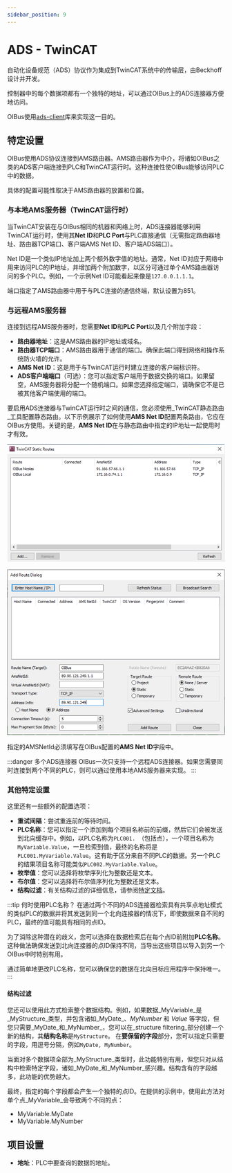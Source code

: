 ```yaml
---
sidebar_position: 9
---
```


# ADS - TwinCAT
自动化设备规范（ADS）协议作为集成到TwinCAT系统中的传输层，由Beckhoff设计并开发。

控制器中的每个数据项都有一个独特的地址，可以通过OIBus上的ADS连接器方便地访问。

OIBus使用[ads-client](https://github.com/jisotalo/ads-client)库来实现这一目的。

## 特定设置
OIBus使用ADS协议连接到AMS路由器。AMS路由器作为中介，将诸如OIBus之类的ADS客户端连接到PLC和TwinCAT运行时。这种连接性使OIBus能够访问PLC中的数据。

具体的配置可能性取决于AMS路由器的放置和位置。

### 与本地AMS服务器（TwinCAT运行时）
当TwinCAT安装在与OIBus相同的机器和网络上时，ADS连接器能够利用TwinCAT运行时，使用其**Net ID**和**PLC Port**与PLC直接通信（无需指定路由器地址、路由器TCP端口、客户端AMS Net ID、客户端ADS端口）。

Net ID是一个类似IP地址加上两个额外数字值的地址。通常，Net ID对应于网络中用来访问PLC的IP地址，并增加两个附加数字，以区分可通过单个AMS路由器访问的多个PLC。例如，一个示例Net ID可能看起来像是`127.0.0.1.1.1`。

端口指定了AMS路由器中用于与PLC连接的通信终端，默认设置为851。

### 与远程AMS服务器
连接到远程AMS服务器时，您需要**Net ID**和**PLC Port**以及几个附加字段：
- **路由器地址**：这是AMS路由器的IP地址或域名。
- **路由器TCP端口**：AMS路由器用于通信的端口。确保此端口得到网络和操作系统防火墙的允许。
- **AMS Net ID**：这是用于与TwinCAT运行时建立连接的客户端标识符。
- **ADS客户端端口**（可选）：您可以指定客户端用于数据交换的端口。如果留空，AMS服务器将分配一个随机端口。如果您选择指定端口，请确保它不是已被其他客户端使用的端口。

要启用ADS连接器与TwinCAT运行时之间的通信，您必须使用_TwinCAT静态路由_工具配置静态路由。以下示例展示了如何使用**AMS Net ID**配置两条路由，它应在OIBus方使用。关键的是，**AMS Net ID**在与静态路由中指定的IP地址一起使用时才有效。

![TwinCAT Static Routes tool](../../../../../../static/img/guide/south/ads/installation-ads-distant.png)

![Add a TwinCAT Static Route](../../../../../../static/img/guide/south/ads/routes.png)

指定的AMSNetId必须填写在OIBus配置的**AMS Net ID**字段中。

:::danger 多个ADS连接器
OIBus一次只支持一个远程ADS连接器。如果您需要同时连接到两个不同的PLC，则可以通过使用本地AMS服务器来实现。
:::

### 其他特定设置
这里还有一些额外的配置选项：
- **重试间隔**：尝试重连前的等待时间。
- **PLC名称**：您可以指定一个添加到每个项目名称前的前缀，然后它们会被发送到北向缓存中。例如，以PLC名称为`PLC001. `（包括点），一个项目名称为`MyVariable.Value`，一旦检索到值，最终的名称将是`PLC001.MyVariable.Value`。这有助于区分来自不同PLC的数据。另一个PLC的结果项目名称可能类似`PLC002.MyVariable.Value`。
- **枚举值**：您可以选择将枚举序列化为整数还是文本。
- **布尔值**：您可以选择将布尔值序列化为整数还是文本。
- **结构过滤**：有关结构过滤的详细信息，请参阅[特定文档](#结构过滤)。

:::tip 何时使用PLC名称？
在通过两个不同的ADS连接器检索具有共享点地址模式的类似PLC的数据并将其发送到同一个北向连接器的情况下，即使数据来自不同的PLC，最终的值可能具有相同的点ID。

为了消除这种潜在的歧义，您可以选择在数据检索后在每个点ID前附加**PLC名称**。这种做法确保发送到北向连接器的点ID保持不同，当导出这些项目以导入到另一个OIBus中时特别有用。

通过简单地更改PLC名称，您可以确保您的数据在北向目标应用程序中保持唯一。
:::

#### 结构过滤
您还可以使用此方式检索整个数据结构。例如，如果数据_MyVariable_是_MyStructure_类型，并包含诸如_MyDate_、_MyNumber_ 和 _Value_ 等字段，但您只需要_MyDate_和_MyNumber_，您可以在_structure filtering_部分创建一个新的结构，其**结构名称**是`MyStructure`。
在**要保留的字段**部分，您可以指定只需要的字段，用逗号分隔，例如`MyDate, MyNumber`。

当面对多个数据项全部为_MyStructure_类型时，此功能特别有用，但您只对从结构中检索特定字段，诸如_MyDate_和_MyNumber_感兴趣。结构含有的字段越多，此功能的优势越大。

最终，指定的每个字段都会产生一个独特的点ID。在提供的示例中，使用此方法对单个点_MyVariable_会导致两个不同的点：
- MyVariable.MyDate
- MyVariable.MyNumber

## 项目设置
- **地址**：PLC中要查询的数据的地址。